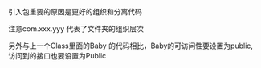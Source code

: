 
引入包重要的原因是更好的组织和分离代码

注意com.xxx.yyy 代表了文件夹的组织层次

另外与上一个Class里面的Baby 的代码相比，Baby的可访问性要设置为public, 访问到的接口也要设置为Public 
